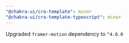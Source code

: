 ```yaml
---
"@chakra-ui/cra-template": minor
"@chakra-ui/cra-template-typescript": minor
---
```


Upgraded `framer-motion` dependency to `^4.0.0`
